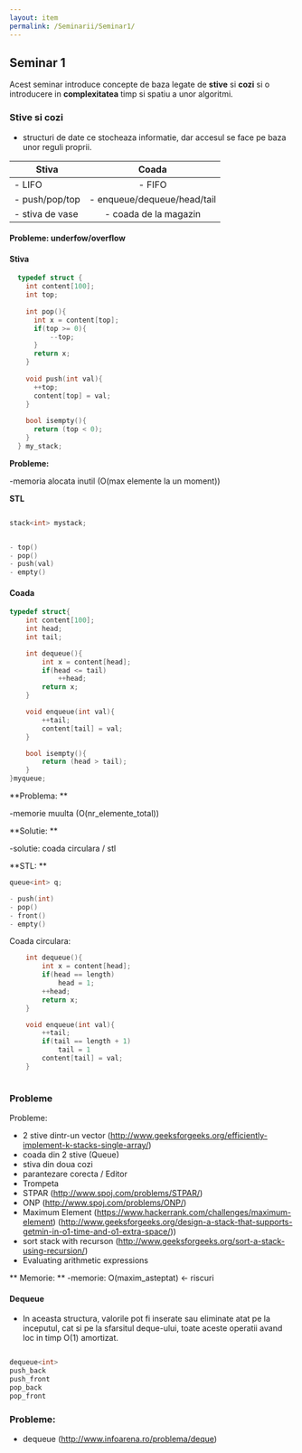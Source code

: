 ```yaml
---
layout: item
permalink: /Seminarii/Seminar1/
---
```


## Seminar 1

Acest seminar introduce concepte de baza legate de **stive** si **cozi** si o introducere in **complexitatea** timp si spatiu a unor algoritmi.


### Stive si cozi


- structuri de date ce stocheaza informatie, dar accesul se face pe baza unor reguli proprii.

| Stiva                         | Coada                         |
| ------------------------------|:-----------------------------:| 
| - LIFO                        | - FIFO                        | 
| - push/pop/top                | - enqueue/dequeue/head/tail   |  
| - stiva de vase               | - coada de la magazin         |

#### Probleme: underfow/overflow

#### Stiva

``` C++
  typedef struct {
    int content[100];
    int top;
  
    int pop(){						
      int x = content[top];
      if(top >= 0){
          --top;
      }
      return x;
    }
  
    void push(int val){
      ++top;
      content[top] = val;
    }
  
    bool isempty(){
      return (top < 0);
    }
  } my_stack;
```

**Probleme:**


  -memoria alocata inutil (O(max elemente la un moment))

**STL**

``` C++

stack<int> mystack;


- top()
- pop()
- push(val)
- empty()

```
#### Coada


``` C++
typedef struct{						
    int content[100];				
    int head;
    int tail;

    int dequeue(){
        int x = content[head];
        if(head <= tail)
            ++head;
        return x;
    }

    void enqueue(int val){
        ++tail;
        content[tail] = val;
    }

    bool isempty(){
        return (head > tail);
    }
}myqueue;

```

**Problema: **  

-memorie muulta (O(nr_elemente_total))

**Solutie: ** 

-solutie: coada circulara / stl
    
**STL: **


``` C++
queue<int> q;

- push(int)
- pop()
- front()
- empty()
```

Coada circulara:

``` C++
	int dequeue(){
        int x = content[head];
        if(head == length)
            head = 1;
		++head;
        return x;
    }

    void enqueue(int val){
        ++tail;
		if(tail == length + 1)
			tail = 1
        content[tail] = val;
    }
	
```

### Probleme


Probleme:

- 2 stive dintr-un vector (http://www.geeksforgeeks.org/efficiently-implement-k-stacks-single-array/)
- coada din 2 stive (Queue)
- stiva din doua cozi
- parantezare corecta / Editor
- Trompeta
- STPAR (http://www.spoj.com/problems/STPAR/)
- ONP (http://www.spoj.com/problems/ONP/)
- Maximum Element (https://www.hackerrank.com/challenges/maximum-element)
 		(http://www.geeksforgeeks.org/design-a-stack-that-supports-getmin-in-o1-time-and-o1-extra-space/))
- sort stack with recurson (http://www.geeksforgeeks.org/sort-a-stack-using-recursion/)
- Evaluating arithmetic expressions


** Memorie: ** -memorie: O(maxim_asteptat) <- riscuri

#### Dequeue

- In aceasta structura, valorile pot fi inserate sau eliminate atat pe la inceputul, cat si pe la sfarsitul deque-ului, toate aceste operatii avand loc in timp O(1) amortizat.

```C++

dequeue<int>
push_back
push_front
pop_back
pop_front

```

### Probleme:


- dequeue (http://www.infoarena.ro/problema/deque)


